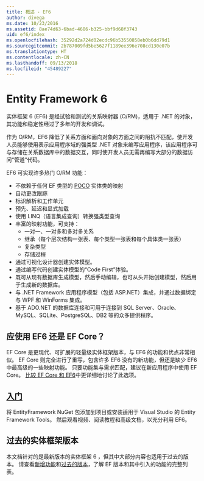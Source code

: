 ```yaml
---
title: 概述 - EF6
author: divega
ms.date: 10/23/2016
ms.assetid: 8ae74d63-6bad-4686-b325-bbf9d68f3743
uid: ef6/index
ms.openlocfilehash: 35292d2a724d02ecdc96b53550858eb0b6dd79d1
ms.sourcegitcommit: 2b787009fd5be5627f1189ee396e708cd130e07b
ms.translationtype: HT
ms.contentlocale: zh-CN
ms.lasthandoff: 09/13/2018
ms.locfileid: "45489227"
---
```

# <a name="entity-framework-6"></a>Entity Framework 6
实体框架 6 (EF6) 是经试验和测试的关系映射器 (O/RM)，适用于 .NET 的对象，其功能和稳定性经过了多年的开发和调试。

作为 O/RM，EF6 降低了关系方面和面向对象的方面之间的阻抗不匹配，使开发人员能够使用表示应用程序域的强类型 .NET 对象来编写应用程序，该应用程序可与存储在关系数据库中的数据交互，同时使开发人员无需再编写大部分的数据访问“管道”代码。

EF6 可实现许多热门 O/RM 功能：
- 不依赖于任何 EF 类型的 [POCO](~/ef6/resources/glossary.md#poco) 实体类的映射
- 自动更改跟踪
- 标识解析和工作单元
- 预先、延迟和显式加载
- 使用 LINQ（语言集成查询）转换强类型查询
- 丰富的映射功能，可支持：
  - 一对一、一对多和多对多关系
  - 继承（每个层次结构一张表、每个类型一张表和每个具体类一张表）
  - 复杂类型
  - 存储过程
- 通过可视化设计器创建实体模型。
- 通过编写代码创建实体模型的“Code First”体验。
- 既可从现有数据库生成模型，然后手动编辑，也可从头开始创建模型，然后用于生成新的数据库。
- 与 .NET Framework 应用程序模型（包括 ASP.NET）集成，并通过数据绑定与 WPF 和 WinForms 集成。
- 基于 ADO.NET 的数据库连接和可用于连接到 SQL Server、Oracle、MySQL、SQLite、PostgreSQL、DB2 等的众多提供程序。

## <a name="should-i-use-ef6-or-ef-core"></a>应使用 EF6 还是 EF Core？

EF Core 是更现代、可扩展的轻量级实体框架版本，与 EF6 的功能和优点非常相似。
EF Core 则完全进行了重写，包含许多 EF6 没有的新功能，但还是缺少 EF6 中最高级的一些映射功能。
只要功能集与需求匹配，建议在新应用程序中使用 EF Core。
[比较 EF Core 和 EF6](xref:efcore-and-ef6/index)中更详细地讨论了此选项。

## <a name="get-startedef6get-startedmd"></a>[入门](~/ef6/get-started.md)

将 EntityFramework NuGet 包添加到项目或安装适用于 Visual Studio 的 Entity Framework Tools。 然后观看视频、阅读教程和高级文档，以充分利用 EF6。

## <a name="past-entity-framework-versions"></a>过去的实体框架版本

本文档针对的是最新版本的实体框架 6 ，但其中大部分内容也适用于过去的版本。
请查看[新增功能](~/ef6/what-is-new/index.md)和[过去的版本](~/ef6/what-is-new/past-releases.md)，了解 EF 版本和其中引入的功能的完整列表。

